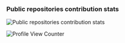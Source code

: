 ### Public repositories contribution stats

![Public repositories contribution stats](https://github-readme-stats.vercel.app/api?username=mslowiak&show_icons=true)

![Profile View Counter](https://komarev.com/ghpvc/?username=mslowiak)

<!--
**mslowiak/mslowiak** is a ✨ _special_ ✨ repository because its `README.md` (this file) appears on your GitHub profile.

Here are some ideas to get you started:

- 🔭 I’m currently working on ...
- 🌱 I’m currently learning ...
- 👯 I’m looking to collaborate on ...
- 🤔 I’m looking for help with ...
- 💬 Ask me about ...
- 📫 How to reach me: ...
- 😄 Pronouns: ...
- ⚡ Fun fact: ...
-->
